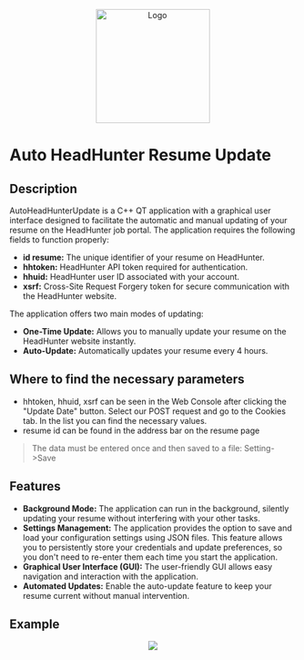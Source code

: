 
<p align="center">
  <a href="https://github.com/imitatehappiness/QtHeadHunterBot">
    <img src="https://cdn-icons-png.flaticon.com/512/5494/5494942.png" alt="Logo" width="200" height="200">  
  </a>

# Auto HeadHunter Resume Update

## Description
AutoHeadHunterUpdate is a C++ QT application with a graphical user interface designed to facilitate the automatic and manual updating of your resume on the HeadHunter job portal. The application requires the following fields to function properly:

+ **id resume:** The unique identifier of your resume on HeadHunter.
+ **hhtoken:** HeadHunter API token required for authentication.
+ **hhuid:** HeadHunter user ID associated with your account.
+ **xsrf:** Cross-Site Request Forgery token for secure communication with the HeadHunter website.

The application offers two main modes of updating:

+ **One-Time Update:** Allows you to manually update your resume on the HeadHunter website instantly.
+ **Auto-Update:** Automatically updates your resume every 4 hours.

## Where to find the necessary parameters

+ hhtoken, hhuid, xsrf can be seen in the Web Console after clicking the "Update Date" button. Select our POST request and go to the Cookies tab. In the list you can find the necessary values.
+ resume id can be found in the address bar on the resume page

>The data must be entered once and then saved to a file: Setting->Save

## Features
+ **Background Mode:** The application can run in the background, silently updating your resume without interfering with your other tasks.
+ **Settings Management:** The application provides the option to save and load your configuration settings using JSON files. This feature allows you to persistently store your credentials and update preferences, so you don't need to re-enter them each time you start the application.
+ **Graphical User Interface (GUI):** The user-friendly GUI allows easy navigation and interaction with the application.
+ **Automated Updates:** Enable the auto-update feature to keep your resume current without manual intervention.

## Example
<p align="center">
  <img src="https://github.com/imitatehappiness/QtHeadHunterBot/assets/79199956/c4d64c8e-de63-4c28-8f8c-822395692198" />
</p>
